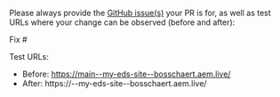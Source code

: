 Please always provide the [GitHub issue(s)](../issues) your PR is for, as well as test URLs where your change can be observed (before and after):

Fix #<gh-issue-id>

Test URLs:
- Before: https://main--my-eds-site--bosschaert.aem.live/
- After: https://<branch>--my-eds-site--bosschaert.aem.live/
